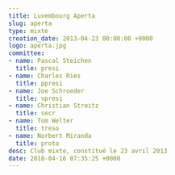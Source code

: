 ```yaml
---
title: Luxembourg Aperta
slug: aperta
type: mixte
creation_date: 2013-04-23 00:00:00 +0000
logo: aperta.jpg
committee:
- name: Pascal Steichen
  title: presi
- name: Charles Ries
  title: ppresi
- name: Joe Schroeder
  title: vpresi
- name: Christian Streitz
  title: secr
- name: Tom Welter
  title: treso
- name: Norbert Miranda
  title: proto
desc: Club mixte, constitué le 23 avril 2013
date: 2018-04-16 07:35:25 +0000
---
```

